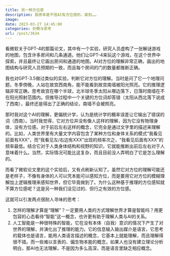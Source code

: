 ```yaml
---
title: 另一种方位感
description: 我原本是不信AI有方位感的，直到……
image: 
date: 2023-03-27 14:45:00
categories: 折腾与思考
url: /post/3634
---
```


看微软关于GPT-4的那篇论文，其中有一个实验，研究人员虚构了一张解谜游戏的地图，包含许多房间和几条通道。他们让GPT-4来玩这个游戏，在这个世界中探索，并且最终让它画出房间和通道的地图。AI对方位的理解非常正确，画出的地图结构与研究人员预期的一致，而且每个房间的门的数量都推断正确。

我也对GPT-3.5做过类似的实验，判断它对方位的理解。当时是问了它一个地理问题，冬季傍晚，人站在故宫西南角，能不能看到故宫南墙被阳光照亮。它的推理逻辑非常正确，思考故宫在哪个半球，北半球冬季太阳从哪边落下，日落时南墙在不在阳光照射范围内。但推导过程中一个关键的方位词却答错（太阳从西北落下说成了西南），最终还是得出了正确的结论，南墙不会被照亮。

那时我对这个AI的理解，更偏统计学，认为是统计学的概率误差让它输出了错误的词（西南）。当时我觉得，它对方位并没有像人这样的理解，因为它没有物理身体，没有方位感。对于前后左右这样的概念，它完全是通过文字里的描述来理解的。比如，人类世界里有大量文字内容包含了某种方位和身体关系的模式“我看见前面有XXX”，而“我看见左/右边有XXX”出现的频率次之，“我看见后面有XXX”的频率最低。结合它对于人类身体结构和视野的知识，它就能推断出前后左右对于人意味着什么。当然，实际情况可能比这复杂，而且目前没人弄明白了它是怎么理解的。

而看了微软论文里的这个实验后，又有点刷新认知了。虽然它对方位的理解可能还是老样子，不像有身体的人可以凭本能可以感知方位，而是要用它对方位的模糊理解加上逻辑推理来感知世界，但它毕竟做到了。为什么这种基于推理的方位感知就不算方位感呢？这是另一种我们没见过的、但行之有效的方位感。

这就可以引发两点很耐人寻味的思考：

1. 怎样的理解才算是“理解”？一定要用人类的方式理解世界才算是智能吗？用更包容的心态看待“智能”这一概念，也许更有助于理解人类与AI的关系。
2. 人工智能是一种很特殊的智能，它在没有本体（自我）意识的情况下产生了对世界的理解，并演化出了推理的能力。它的信息输入输出媒介是语言，它思考的载体也是语言，能用人类语言描述的概念，它基本上就能理解，而且理解得很不错。而一些难以言表的、偏生物本能的概念，如果人也没有建立理论分析明白，那AI也无法理解，不是因为多么高深，而是语言里缺乏相应概念。
